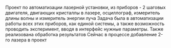 Проект по автоматизации лазерной установки, из приборов - 2 шаговых двигателя, двигающих кристаллы в лазере, осциллограф, измеритель длины волны и измеритель энергии луча
Задача была в автоматизации работы всех этих приборов, как единой системы, а также возможность проводить эксперимент, вводя в интерфейс нужные параметры. Также реализована обработка результатов
Сейчас в процессе добавление 2-го лазера в проект
